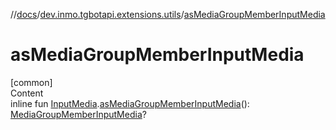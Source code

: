 //[docs](../../index.md)/[dev.inmo.tgbotapi.extensions.utils](index.md)/[asMediaGroupMemberInputMedia](as-media-group-member-input-media.md)



# asMediaGroupMemberInputMedia  
[common]  
Content  
inline fun [InputMedia](../dev.inmo.tgbotapi.types.InputMedia/-input-media/index.md).[asMediaGroupMemberInputMedia](as-media-group-member-input-media.md)(): [MediaGroupMemberInputMedia](../dev.inmo.tgbotapi.types.InputMedia/-media-group-member-input-media/index.md)?  



